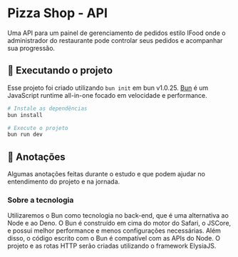 # Pizza Shop - API

Uma API para um painel de gerenciamento de pedidos estilo IFood onde o administrador do restaurante pode controlar seus pedidos e acompanhar sua progressão.

## 🔧 Executando o projeto

Esse projeto foi criado utilizando `bun init` em bun v1.0.25. [Bun](https://bun.sh) é um JavaScript runtime all-in-one focado em velocidade e performance.

```bash
# Instale as dependências
bun install

# Execute o projeto
bun run dev
```

## 📃 Anotações

Algumas anotações feitas durante o estudo e que podem ajudar no entendimento do projeto e na jornada.

### Sobre a tecnologia

Utilizaremos o Bun como tecnologia no back-end, que é uma alternativa ao Node e ao Deno. O Bun é construído em cima do motor do Safari, o JSCore, e possui melhor performance e menos configurações necessárias. Além disso, o código escrito com o Bun é compatível com as APIs do Node. O projeto e as rotas HTTP serão criadas utilizando o framework ElysiaJS.
